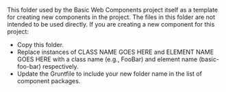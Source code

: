 This folder used by the Basic Web Components project itself as a template for
creating new components in the project. The files in this folder are not
intended to be used directly. If you are creating a new component for this
project:

* Copy this folder.
* Replace instances of CLASS NAME GOES HERE and ELEMENT NAME GOES HERE with a
  class name (e.g., FooBar) and element name (basic-foo-bar) respectively.
* Update the Gruntfile to include your new folder name in the list of component
  packages.
